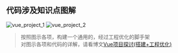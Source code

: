 ## 代码涉及知识点图解   
![vue_project_1](https://gitee.com/ttwb/MyPublic/raw/master/img/20200908232839.png)
![vue_project_2](https://gitee.com/ttwb/MyPublic/raw/master/img/20200908232526.png)

> 按照图示各项，构建一个通用的，经过工程优化的脚手架    
> 对图示各项和代码的详解，请看博文[Vue项目探讨(搭建+工程优化)](https://github.com/mominger/blog/issues/26)     

 
